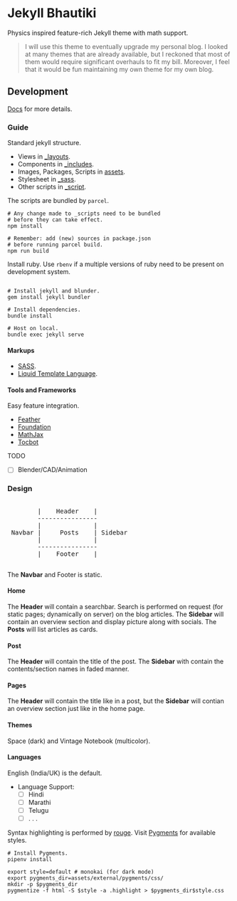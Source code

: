 # Jekyll Bhautiki

Physics inspired feature-rich Jekyll theme with math support.

> I will use this theme to eventually upgrade my personal blog. I looked at many themes that are already available, but I reckoned that most of them would require significant overhauls to fit my bill. Moreover, I feel that it would be fun maintaining my own theme for my own blog.

## Development

[Docs](/docs/) for more details.

### Guide

Standard jekyll structure.

- Views in [_layouts](/_layouts/).
- Components in [_includes](/_includes/).
- Images, Packages, Scripts in [assets](/assets/).
- Stylesheet in [_sass](/_sass/).
- Other scripts in [_script](/_script/).

The scripts are bundled by `parcel`.

```shell
# Any change made to _scripts need to be bundled
# before they can take effect.
npm install

# Remember: add (new) sources in package.json
# before running parcel build.
npm run build

```

Install ruby. Use `rbenv` if a multiple versions of ruby need to be present on development system.

```shell

# Install jekyll and blunder.
gem install jekyll bundler

# Install dependencies.
bundle install

# Host on local.
bundle exec jekyll serve

```

#### Markups

- [SASS](https://sass-lang.com/).
- [Liquid Template Language](https://shopify.github.io/liquid/).

#### Tools and Frameworks

Easy feature integration.

- [Feather](https://feathericons.com/)
- [Foundation](https://get.foundation/)
- [MathJax](https://www.mathjax.org/)
- [Tocbot](https://tscanlin.github.io/tocbot/)

TODO

- [ ] Blender/CAD/Animation


### Design

<pre>

        |    Header    |
        ----------------
        |              |
 Navbar |     Posts    | Sidebar
        |              |
        ----------------
        |    Footer    |

</pre>

The **Navbar** and Footer is static.

#### Home

The **Header** will contain a searchbar. Search is performed on request (for static pages; dynamically on server) on the blog articles. The **Sidebar** will contain an overview section and display picture along with socials. The **Posts** will list articles as cards.

#### Post

The **Header** will contain the title of the post. The **Sidebar** with contain the contents/section names in faded manner.

#### Pages

The **Header** will contain the title like in a post, but the **Sidebar** will contian an overview section just like in the home page.

#### Themes

Space (dark) and Vintage Notebook (multicolor).

#### Languages

English (India/UK) is the default.

- Language Support:
    - [ ] Hindi
    - [ ] Marathi
    - [ ] Telugu
    - [ ] . . . 

Syntax highlighting is performed by [rouge](https://github.com/rouge-ruby/rouge). Visit [Pygments](https://pygments.org/styles/) for available styles.

```shell
# Install Pygments.
pipenv install

export style=default # monokai (for dark mode)
export pygments_dir=assets/external/pygments/css/
mkdir -p $pygments_dir
pygmentize -f html -S $style -a .highlight > $pygments_dir$style.css

```
